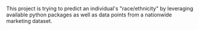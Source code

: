 This project is trying to predict an individual's "race/ethnicity" by leveraging available python packages as well as data points from a nationwide marketing dataset.
